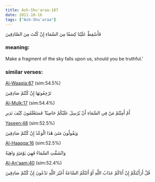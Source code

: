 ```yaml
---
title: Ash-Shu'araa:187
date: 2011-10-16
tags: ["Ash-Shu'araa"]
---
```

فَأَسْقِطْ عَلَيْنَا كِسَفًا مِنَ السَّمَاءِ إِنْ كُنْتَ مِنَ الصَّادِقِينَ
### meaning: 
Make a fragment of the sky falls upon us, should you be truthful.’
### similar verses: 

[Al-Waaqia:87](/56/87) (sim:54.5%)

تَرْجِعُونَهَا إِنْ كُنْتُمْ صَادِقِينَ

[Al-Mulk:17](/67/17) (sim:54.4%)

أَمْ أَمِنْتُمْ مَنْ فِي السَّمَاءِ أَنْ يُرْسِلَ عَلَيْكُمْ حَاصِبًا ۖ فَسَتَعْلَمُونَ كَيْفَ نَذِيرِ

[Yaseen:48](/36/48) (sim:52.5%)

وَيَقُولُونَ مَتَىٰ هَٰذَا الْوَعْدُ إِنْ كُنْتُمْ صَادِقِينَ

[Al-Haaqqa:16](/69/16) (sim:52.5%)

وَانْشَقَّتِ السَّمَاءُ فَهِيَ يَوْمَئِذٍ وَاهِيَةٌ

[Al-An'aam:40](/6/40) (sim:52.4%)

قُلْ أَرَأَيْتَكُمْ إِنْ أَتَاكُمْ عَذَابُ اللَّهِ أَوْ أَتَتْكُمُ السَّاعَةُ أَغَيْرَ اللَّهِ تَدْعُونَ إِنْ كُنْتُمْ صَادِقِينَ
